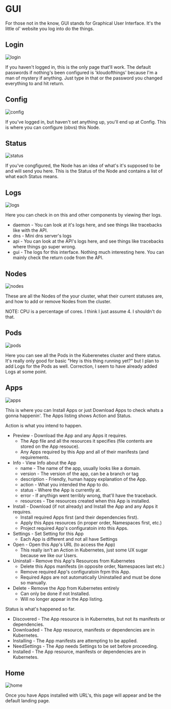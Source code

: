 # GUI

For those not in the know, GUI stands for Graphical User Interface.
It's the little ol' website you log into do the things.

## Login

![login](img/login.png)

If you haven't logged in, this is the only page that'll work.
The default passwords if nothing's been configured is 'kloudofthings' because I'm a man of mystery if anything.
Just type in that or the password you changed everything to and hit return.

## Config

![config](img/config.png)

If you've logged in, but haven't set anything up, you'll end up at Config.
This is where you can configure (obvs) this Node.

## Status

![status](img/status.png)

If you've congfigured, the Node has an idea of what's it's supposed to be and will send you here.
This is the Status of the Node and contains a list of what each Status means.

## Logs

![logs](img/logs.png)

Here you can check in on this and other components by viewing ther logs.
- daemon - You can look at it's logs here, and see things like tracebacks like with the API.
- dns - Mini dns server's logs
- api - You can look at the API's logs here, and see things like tracebacks where things go super wrong.
- gui - The logs for this interface.  Nothing much interesting here. You can  mainly check the return code from the API.

## Nodes

![nodes](img/nodes.png)

These are all the Nodes of the your cluster, what their current statuses are, and how to add or remove Nodes from the cluster.

NOTE: CPU is a percentage of cores.  I think I just assume 4.  I shouldn't do that.

## Pods

![pods](img/pods.png)

Here you can see all the Pods in the Kuberenetes cluster and there status.
It's really only good for basic "Hey is this thing running yet?" but I plan to add Logs for the Pods as well. Correction, I seem to have already added Logs at some point.

## Apps

![apps](img/apps.png)

This is where you can Install Apps or just Download Apps to check whats a gonna happenin'.
The Apps listing shows Action and Status.

Action is what you intend to happen.

- Preview - Download the App and any Apps it requires.
  - The App file and all the resources it specifies (file contents are stored on the App resouce).
  - Any Apps required by this App and all of their manifests (and requirements.
- Info - View Info about the App
  - name - The name of the app, usually looks like a domain.
  - version - The version of the app, can be a branch or tag
  - description - Friendly, human happy explanation of the App.
  - action - What you intended the App to do.
  - status - Where the App is currently at.
  - error - If anythign went terribly wrong, that'll have the traceback.
  - resources - Tbe resources created when this App is installed.
- Install - Download (if not already) and Install the App and any Apps it requires.
  - Install required Apps first (and their dependencies first).
  - Apply this Apps resources (in proper order, Namespaces first, etc.)
  - Project required App's configuratoin into this Apps.
- Settings - Set Setting for this App
  - Each App is different and not all have Settings
- Open - Open this App's URL (to access the App)
  - This really isn't an Action in Kubernetes, just some UX sugar because we like our Users.
- Uninstall - Remove this App's Resources from Kubernetes
  - Delete this Apps manifests (in opposite order, Namespaces last etc.)
  - Remove required App's configuratoin frpm this App.
  - Required Apps are not automatically Uninstalled and must be done so manually.
- Delete - Remove the App from Kubernetes entirely
  - Can only be done if not Installed.
  - Will no longer appear in the App listing.

Status is what's happened so far.
- Discovered - The App resource is in Kubernetes, but not its manifests or dependencies.
- Downloaded - The App resource, manifests or dependencies are in Kubernetes.
- Installing - The App manifests are attempting to be applied.
- NeedSettings - The App needs Settings to be set before proceeding.
- Installed - The App resource, manifests or dependencies are in Kubernetes.

## Home

![home](img/home.png)

Once you have Apps installed with URL's, this page will appear and be the default landing page.